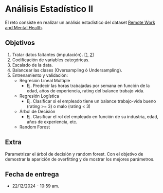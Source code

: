 # Análisis Estadístico II

El reto consiste en realizar un análisis estadístico del dataset [Remote Work and Mental Health](https://drive.google.com/file/d/193rVeluqfOiTP_HliyR63XpWJwrk1BKB/view?usp=sharing).

## Objetivos

1. Tratar datos faltantes (imputación). [[1](/01-ml-regresion-lineal.ipynb), [2](https://colab.research.google.com/drive/1idaZioy0_4PBux84roI20P6z9PCuBaCJ?authuser=1#scrollTo=A32ja537hen_)]
2. Codificación de variables categóricas.
3. Escalado de la data.
4. Balancear las clases (Oversampling ó Undersampling).
5. Entrenamiento y validación:
   - Regresión Lineal Múltiple
     - Ej. Predecir las horas trabajadas por semana en función de la edad, años de experiencia, rating del balance trabajo vida.
   - Regresión Logística
     - Ej. Clasificar si el empleado tiene un balance trabajo-vida bueno (rating >= 3) o malo (rating < 3)
   - Árbol de Decisión
     - Ej. Clasificar el rol del empleado en función de su industria, edad, años de experiencia, etc.
   - Random Forest

## Extra

Parametrizar el árbol de decisión y random forest. Con el objetivo de demostrar la aparición de overfitting y de mostrar los mejores parámetros.

## Fecha de entrega

- 22/12/2024 - 10:59 am.
